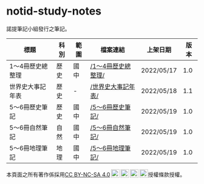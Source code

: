 # notid-study-notes

諾提筆記小組發行之筆記。


| 標題 | 科別 | 範圍 | 檔案連結 | 上架日期 | 版本 |
| -- | -- | -- | -- | -- | -- |
| 1～4冊歷史總整理 | 歷史 | 國中 | [/1～4冊歷史總整理/](/1～4冊歷史總整理/) | 2022/05/17 | 1.0 |
| 世界史大事記年表 | 歷史 | - | [/世界史大事記年表/](/世界史大事記年表/) | 2022/05/18 | 1.1 |
| 5～6冊歷史筆記 | 歷史 | 國中 | [/5～6冊歷史筆記/](/5～6冊歷史筆記/) | 2022/05/19 | 1.0 |
| 5～6冊自然筆記 | 自然 | 國中 | [/5～6冊自然筆記/](/5～6冊自然筆記/) | 2022/05/19 | 1.0 |
| 5～6冊地理筆記 | 地理 | 國中 | [/5～6冊地理筆記/](/5～6冊地理筆記/) | 2022/05/19 | 1.0 |

<p xmlns:cc="http://creativecommons.org/ns#" >本頁面之所有著作係採用<a href="http://creativecommons.org/licenses/by-nc-sa/4.0/?ref=chooser-v1" target="_blank" rel="license noopener noreferrer" style="display:inline-block;">CC BY-NC-SA 4.0<img style="height:22px!important;margin-left:3px;vertical-align:text-bottom;" src="https://mirrors.creativecommons.org/presskit/icons/cc.svg?ref=chooser-v1"><img style="height:22px!important;margin-left:3px;vertical-align:text-bottom;" src="https://mirrors.creativecommons.org/presskit/icons/by.svg?ref=chooser-v1"><img style="height:22px!important;margin-left:3px;vertical-align:text-bottom;" src="https://mirrors.creativecommons.org/presskit/icons/nc.svg?ref=chooser-v1"><img style="height:22px!important;margin-left:3px;vertical-align:text-bottom;" src="https://mirrors.creativecommons.org/presskit/icons/sa.svg?ref=chooser-v1"></a>授權條款授權。</p>
